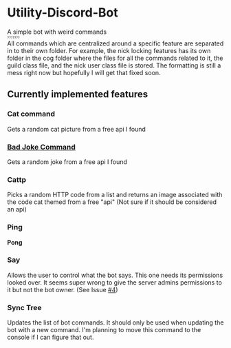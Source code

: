 # Utility-Discord-Bot
A simple bot with weird commands <br />
<sub><sub><sub>???????</sub></sub></sub> <br />
All commands which are centralized around a specific feature are separated in to their own folder.
For example, the nick locking features has its own folder in the cog folder where the files for all the commands related to it,
the guild class file, and the nick user class file is stored. 
The formatting is still a mess right now but hopefully I will get that fixed soon.

## Currently implemented features

### Cat command
Gets a random cat picture from a free api I found

### [Bad Joke Command](../../tree/main/src/cogs/bad_joke)
Gets a random joke from a free api I found

### Cattp
Picks a random HTTP code from a list and returns an image associated with the code cat themed from a free "api"
(Not sure if it should be considered an api)

### Ping
**Pong**

### Say
Allows the user to control what the bot says.
This one needs its permissions looked over.
It seems super wrong to give the server admins permissions to it but not the bot owner. (See Issue [#4](/../../issues/4))

### Sync Tree
Updates the list of bot commands.
It should only be used when updating the bot with a new command.
I'm planning to move this command to the console if I can figure that out.